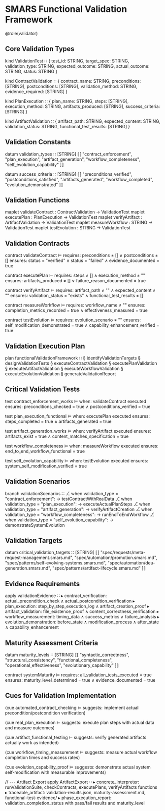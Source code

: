 # SMARS Functional Validation Framework

@role(validator)

## Core Validation Types

kind ValidationTest ∷ {
  test_id: STRING,
  target_spec: STRING,
  validation_type: STRING,
  expected_outcome: STRING,
  actual_outcome: STRING,
  status: STRING
}

kind ContractValidation ∷ {
  contract_name: STRING,
  preconditions: [STRING],
  postconditions: [STRING],
  validation_method: STRING,
  evidence_required: [STRING]
}

kind PlanExecution ∷ {
  plan_name: STRING,
  steps: [STRING],
  execution_method: STRING,
  artifacts_produced: [STRING],
  success_criteria: [STRING]
}

kind ArtifactValidation ∷ {
  artifact_path: STRING,
  expected_content: STRING,
  validation_status: STRING,
  functional_test_results: [STRING]
}

## Validation Constants

datum validation_types ∷ [STRING] ⟦[
  "contract_enforcement",
  "plan_execution",
  "artifact_generation", 
  "workflow_completeness",
  "self_evolution_capability"
]⟧

datum success_criteria ∷ [STRING] ⟦[
  "preconditions_verified",
  "postconditions_satisfied",
  "artifacts_generated",
  "workflow_completed",
  "evolution_demonstrated"
]⟧

## Validation Functions

maplet validateContract : ContractValidation → ValidationTest
maplet executePlan : PlanExecution → ValidationTest
maplet verifyArtifact : ArtifactValidation → ValidationTest
maplet measureWorkflow : STRING → ValidationTest
maplet testEvolution : STRING → ValidationTest

## Validation Contracts

contract validateContract ⊨
  requires: preconditions ≠ [] ∧ postconditions ≠ []
  ensures: status = "verified" ∨ status = "failed" ∧ evidence_documented = true

contract executePlan ⊨
  requires: steps ≠ [] ∧ execution_method ≠ ""
  ensures: artifacts_produced ≠ [] ∨ failure_reason_documented = true

contract verifyArtifact ⊨
  requires: artifact_path ≠ "" ∧ expected_content ≠ ""
  ensures: validation_status = "exists" ∧ functional_test_results ≠ []

contract measureWorkflow ⊨
  requires: workflow_name ≠ ""
  ensures: completion_metrics_recorded = true ∧ effectiveness_measured = true

contract testEvolution ⊨
  requires: evolution_scenario ≠ ""
  ensures: self_modification_demonstrated = true ∧ capability_enhancement_verified = true

## Validation Execution Plan

plan functionalValidationFramework ∷
  § identifyValidationTargets
  § designValidationTests
  § executeContractValidation
  § executePlanValidation
  § executeArtifactValidation
  § executeWorkflowValidation
  § executeEvolutionValidation
  § generateValidationReport

## Critical Validation Tests

test contract_enforcement_works ⊨
  when: validateContract executed
  ensures: preconditions_checked = true ∧ postconditions_verified = true

test plan_execution_functional ⊨
  when: executePlan executed
  ensures: steps_completed = true ∧ artifacts_generated = true

test artifact_generation_works ⊨
  when: verifyArtifact executed
  ensures: artifacts_exist = true ∧ content_matches_specification = true

test workflow_completeness ⊨
  when: measureWorkflow executed
  ensures: end_to_end_workflow_functional = true

test self_evolution_capability ⊨
  when: testEvolution executed
  ensures: system_self_modification_verified = true

## Validation Scenarios

branch validationScenarios ∷
  ⎇ when validation_type = "contract_enforcement":
      → testContractWithRealData
  ⎇ when validation_type = "plan_execution":
      → executeActualPlanSteps
  ⎇ when validation_type = "artifact_generation":
      → verifyArtifactCreation
  ⎇ when validation_type = "workflow_completeness":
      → runEndToEndWorkflow
  ⎇ when validation_type = "self_evolution_capability":
      → demonstrateSystemEvolution

## Validation Targets

datum critical_validation_targets ∷ [STRING] ⟦[
  "spec/requests/meta-request-management.smars.md",
  "spec/automation/promotion.smars.md",
  "spec/patterns/self-evolving-systems.smars.md",
  "spec/automation/deu-generation.smars.md",
  "spec/patterns/artifact-lifecycle.smars.md"
]⟧

## Evidence Requirements

apply validationEvidence ∷
  ▸ contract_verification: actual_precondition_check ∧ actual_postcondition_verification
  ▸ plan_execution: step_by_step_execution_log ∧ artifact_creation_proof
  ▸ artifact_validation: file_existence_proof ∧ content_correctness_verification
  ▸ workflow_measurement: timing_data ∧ success_metrics ∧ failure_analysis
  ▸ evolution_demonstration: before_state ∧ modification_process ∧ after_state ∧ capability_enhancement

## Maturity Assessment Criteria

datum maturity_levels ∷ [STRING] ⟦[
  "syntactic_correctness",
  "structural_consistency", 
  "functional_completeness",
  "operational_effectiveness",
  "evolutionary_capability"
]⟧

contract systemMaturity ⊨
  requires: all_validation_tests_executed = true
  ensures: maturity_level_determined = true ∧ evidence_documented = true

## Cues for Validation Implementation

(cue automated_contract_checking ⊨ suggests: implement actual precondition/postcondition verification)

(cue real_plan_execution ⊨ suggests: execute plan steps with actual data and measure outcomes)

(cue artifact_functional_testing ⊨ suggests: verify generated artifacts actually work as intended)

(cue workflow_timing_measurement ⊨ suggests: measure actual workflow completion times and success rates)

(cue evolution_capability_proof ⊨ suggests: demonstrate actual system self-modification with measurable improvements)

// --- Artifact Export
apply ArtifactExport ∷
  ▸ concrete_interpreter: runValidationSuite, checkContracts, executePlans, verifyArtifacts functions
  ▸ traceable_artifact: validation-results.json, maturity-assessment.md, functional-test-evidence/
  ▸ phase_execution_report: validation_completion_status with pass/fail results and maturity_level